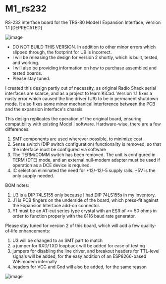 # M1_rs232
RS-232 interface board for the TRS-80 Model I Expansion Interface, version 1.1 [DEPRECATED]

![image](https://github.com/user-attachments/assets/957077d5-4cde-4494-880d-45691ff9e3f8)

* DO NOT BUILD THIS VERSION. In addition to other minor errors which slipped through, the footprint for U9 is incorrect.
* I will be releasing the design for version 2 shortly, which is built, tested, and working.
* I will also be providing information on how to purchase assembled and tested boards.
* Please stay tuned.

I created this design partly out of necessity, as original Radio Shack serial interfaces are scarce, and as a project to learn KiCad.
Version 1.1 fixes a nasty error which caused the line driver (U9) to be in permanent shutdown mode.  It also fixes some minor mechanical interference between the PCB and the expansion interface's chassis.

This design replicates the operation of the original board, ensuring compatibility with existing Model I software. Hardware-wise, there are a few differences:
  1. SMT components are used wherever possible, to minimize cost
  2. Sense switch (DIP switch configuration) functionality is removed, so that the interface must be configured via software
  3. The TERM/COMM switch has been removed. The unit is configured in TERM (DTE) mode, and an external null-modem adapter must be used if operation as a DCE device is required.
  4. IC selection eliminated the need for +12/-12/-5 supply rails. +5V is the only supply needed.

BOM notes:
  1. U3 is a DIP 74LS155 only because I had DIP 74LS155s in my inventory.
  2. J1 is PCB fingers on the underside of the board, which press-fit against the Expansion Interface add-on connector.
  3. Y1 must be an AT-cut series type crystal with an ESR of <= 50 ohms in order to function properly with the 8116 baud rate generator.

Please stay tuned for version 2 of this board, which will add a few quality-of-life enhancements:
  1. U3 will be changed to an SMT part to match
  2. a jumper for RXD/TXD loopback will be added for ease of testing
  3. jumpers for disabling the line driver, and breakout headers for TTL-level signals will be added, for the easy addition of an ESP8266-based WiFimodem internally
  4. headers for VCC and Gnd will also be added, for the same reason

![image](https://github.com/user-attachments/assets/92e6d287-44f9-453f-8f8f-92b92f035214)
